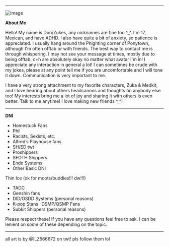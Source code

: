 -----------------------------------------------------------------------------------------------
![image](https://github.com/Donnvr/Donnvr/assets/173856323/0235849c-1294-40f4-a64d-d82d49a26075)


**About Me**

Hello! My name is Don/Zukes, any nicknames are fine too ^_^.
I'm 17, Mexican, and have ADHD. I also have quite a bit of anxiety, so patience is appreciated.
I usually hang around the Phighting corner of Ponytown, although I'm often offtab or with friends. The best way to contact me is through whispering.
I may not see your message at times, mostly due to being offtab.
c+h are absolutely okay no matter what avatar I'm in! I appreciate any interaction in general a lot!
I can sometimes be crude with my jokes, please at any point tell me if you are uncomfortable and I will tone it down. Communication is very important to me.


I have a very strong attachment to my favorite characters, Zuka & Medkit, and I love hearing about others headcanons and thoughts on anybody else too!
My interests bring me a lot of joy and sharing it with others is even better. Talk to me anytime! I love making new friends ^_^!

-----------------------------------------------------------------------------------------------

**DNI**

- Homestuck Fans
- Phil
- Racists, Sexists, etc.
- Alfred’s Playhouse fans
- SH/ED twt
- Proshippers
- SFOTH Shippers
- Endo Systems
- Other Basic DNI

Thin Ice (ok for moots/buddies!!! dw!!!)
- TADC
- Genshin fans
- DID/OSDD Systems (personal reasons)
- K-pop Stans
-DSMP/QSMP Fans
- Subkit Shippers (personal reasons)

Please respect these! If you have any questions feel free to ask. I can be lenient on *some* of these depending on the topic.

-----------------------------------------------------------------------------------------------

all art is by @ILZ566672 on twt! pls follow them lol
